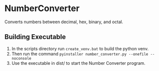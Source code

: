 # NumberConverter

Converts numbers between decimal, hex, binary, and octal.

## Building Executable

1. In the scripts directory run `create_venv.bat` to build the python venv.
2. Then run the command `pyinstaller number_converter.py --onefile --noconsole`
3. Use the executable in dist/ to start the Number Converter program.
